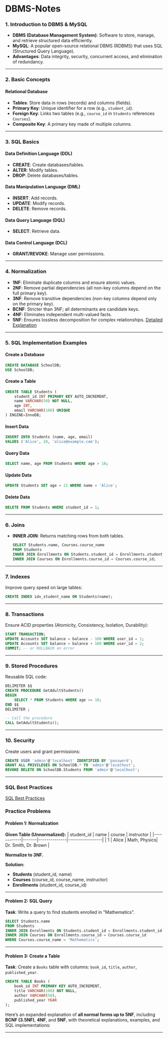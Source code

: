 # DBMS-Notes
 ### **1. Introduction to DBMS & MySQL**
- **DBMS (Database Management System)**: Software to store, manage, and retrieve structured data efficiently.
- **MySQL**: A popular open-source relational DBMS (RDBMS) that uses SQL (Structured Query Language).
- **Advantages**: Data integrity, security, concurrent access, and elimination of redundancy.

---

### **2. Basic Concepts**
#### **Relational Database**
- **Tables**: Store data in rows (records) and columns (fields).
- **Primary Key**: Unique identifier for a row (e.g., `student_id`).
- **Foreign Key**: Links two tables (e.g., `course_id` in `Students` references `Courses`).
- **Composite Key**: A primary key made of multiple columns.

---

### **3. SQL Basics**
#### **Data Definition Language (DDL)**
- **CREATE**: Create databases/tables.
- **ALTER**: Modify tables.
- **DROP**: Delete databases/tables.

#### **Data Manipulation Language (DML)**
- **INSERT**: Add records.
- **UPDATE**: Modify records.
- **DELETE**: Remove records.

#### **Data Query Language (DQL)**
- **SELECT**: Retrieve data.

#### **Data Control Language (DCL)**
- **GRANT/REVOKE**: Manage user permissions.

---

### **4. Normalization**

- **1NF**: Eliminate duplicate columns and ensure atomic values.
- **2NF**: Remove partial dependencies (all non-key columns depend on the full primary key).
- **3NF**: Remove transitive dependencies (non-key columns depend only on the primary key).
- **BCNF**: Stricter than 3NF; all determinants are candidate keys.
- **4NF**: Eliminates independent multi-valued facts.
- **5NF**: Ensures lossless decomposition for complex relationships.
[Detailed Explanation](Normalization.md)
---

### **5. SQL Implementation Examples**

#### **Create a Database**
```sql
CREATE DATABASE SchoolDB;
USE SchoolDB;
```

#### **Create a Table**
```sql
CREATE TABLE Students (
    student_id INT PRIMARY KEY AUTO_INCREMENT,
    name VARCHAR(50) NOT NULL,
    age INT,
    email VARCHAR(100) UNIQUE
) ENGINE=InnoDB;
```

#### **Insert Data**
```sql
INSERT INTO Students (name, age, email)
VALUES ('Alice', 20, 'alice@example.com');
```

#### **Query Data**
```sql
SELECT name, age FROM Students WHERE age > 18;
```

#### **Update Data**
```sql
UPDATE Students SET age = 21 WHERE name = 'Alice';
```

#### **Delete Data**
```sql
DELETE FROM Students WHERE student_id = 1;
```

---

### **6. Joins**
- **INNER JOIN**: Returns matching rows from both tables.
  ```sql
  SELECT Students.name, Courses.course_name
  FROM Students
  INNER JOIN Enrollments ON Students.student_id = Enrollments.student_id
  INNER JOIN Courses ON Enrollments.course_id = Courses.course_id;
  ```

---

### **7. Indexes**
Improve query speed on large tables:
```sql
CREATE INDEX idx_student_name ON Students(name);
```

---

### **8. Transactions**
Ensure ACID properties (Atomicity, Consistency, Isolation, Durability):
```sql
START TRANSACTION;
UPDATE Accounts SET balance = balance - 100 WHERE user_id = 1;
UPDATE Accounts SET balance = balance + 100 WHERE user_id = 2;
COMMIT; -- or ROLLBACK on error
```

---

### **9. Stored Procedures**
Reusable SQL code:
```sql
DELIMITER $$
CREATE PROCEDURE GetAdultStudents()
BEGIN
    SELECT * FROM Students WHERE age >= 18;
END $$
DELIMITER ;

-- Call the procedure
CALL GetAdultStudents();
```

---

### **10. Security**
Create users and grant permissions:
```sql
CREATE USER 'admin'@'localhost' IDENTIFIED BY 'password';
GRANT ALL PRIVILEGES ON SchoolDB.* TO 'admin'@'localhost';
REVOKE DELETE ON SchoolDB.Students FROM 'admin'@'localhost';
```

---
### **SQL Best Practices**
[SQL Best Practices](SQL_Best_Practices.md)

### **Practice Problems**

#### **Problem 1: Normalization**
**Given Table (Unnormalized):**
| student_id | name  | course       | instructor      |
|------------|-------|--------------|-----------------|
| 1          | Alice | Math, Physics| Dr. Smith, Dr. Brown |

**Normalize to 3NF.**

**Solution:**
- **Students** (student_id, name)
- **Courses** (course_id, course_name, instructor)
- **Enrollments** (student_id, course_id)

---

#### **Problem 2: SQL Query**
**Task**: Write a query to find students enrolled in "Mathematics".
```sql
SELECT Students.name 
FROM Students
INNER JOIN Enrollments ON Students.student_id = Enrollments.student_id
INNER JOIN Courses ON Enrollments.course_id = Courses.course_id
WHERE Courses.course_name = 'Mathematics';
```

---

#### **Problem 3: Create a Table**
**Task**: Create a `Books` table with columns: `book_id`, `title`, `author`, `published_year`.
```sql
CREATE TABLE Books (
    book_id INT PRIMARY KEY AUTO_INCREMENT,
    title VARCHAR(100) NOT NULL,
    author VARCHAR(50),
    published_year YEAR
);
```

Here’s an expanded explanation of **all normal forms up to 5NF**, including **BCNF (3.5NF)**, **4NF**, and **5NF**, with theoretical explanations, examples, and SQL implementations:

---